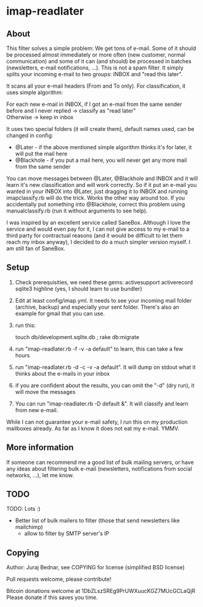 imap-readlater
==============

About
-----

This filter solves a simple problem: We get tons of e-mail. Some of it should be processed
almost immediately or more often (new customer, normal communication) and some of it can (and should)
be processed in batches (newsletters, e-mail notifications, ...). This is not a spam filter. It simply
splits your incoming e-mail to two groups: INBOX and "read this later". 

It scans all your e-mail headers (From and To only). For classification, it uses simple algorithm:

For each new e-mail in INBOX, if I got an e-mail from the same sender before and I never replied -> classify as "read later"  
Otherwise -> keep in inbox

It uses two special folders (it will create them), default names used, can be changed in config:
 - @Later - if the above mentioned simple algorithm thinks it's for later, it will put the mail here
 - @Blackhole - if you put a mail here, you will never get any more mail from the same sender

You can move messages between @Later, @Blackhole and INBOX and it
will learn it's new classification and will work correctly. So if
it put an e-mail you wanted in your INBOX into @Later, just dragging
it to INBOX and running imapclassify.rb will do the trick. Works
the other way around too. If you accidentally put something into
@Blackhole, correct this problem using manualclassify.rb (run it
without arguments to see help).

I was inspired by an excellent service called SaneBox. Although I
love the service and would even pay for it, I can not give access
to my e-mail to a third party for contractual reasons (and it would
be difficult to let them reach my inbox anyway), I decided to do a
much simpler version myself. I am still fan of SaneBox.

Setup
-----

1. Check prerequisities, we need these gems: activesupport activerecord sqlite3 highline (yes, I should learn to use bundler)
2. Edit at least config/imap.yml. It needs to see your incoming mail folder (archive, backup) and especially your sent folder. There's also an example for gmail that you can use.
3. run this:
   
	touch db/development.sqlite.db ; rake db:migrate
   
4. run "imap-readlater.rb -f -v -a default" to learn, this can take a few hours
5. run "imap-readlater.rb -d -c -v -a default". It will dump on stdout what it thinks about the e-mails in your inbox
6. if you are confident about the results, you can omit the "-d" (dry run), it will move the messages
7. You can run "imap-readlater.rb -D default &". It will classify and learn from new e-mail.

While I can not guarantee your e-mail safety, I run this on my production mailboxes already. As far as I know it does
not eat my e-mail. YMMV.

More information
----------------

If someone can recommend me a good list of bulk mailing servers, or have any ideas about filtering
bulk e-mail (newsletters, notifications from social networks, ...), let me know.

TODO
----

TODO: Lots :)
 - Better list of bulk mailers to filter (those that send newsletters like mailchimp)
   - allow to filter by SMTP server's IP

Copying
-------

Author: Juraj Bednar, see COPYING for license (simplified BSD license)

Pull requests welcome, please contribute! 

Bitcoin donations welcome at 1DbZLszSREg9PrUWXuucKGZ7MUcGCLaQjR  
Please donate if this saves you time.

